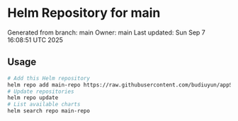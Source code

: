 # Helm Repository for main
Generated from branch: main
Owner: main
Last updated: Sun Sep  7 16:08:51 UTC 2025

## Usage
```bash
# Add this Helm repository
helm repo add main-repo https://raw.githubusercontent.com/budiuyun/appStore/helm-main/
# Update repositories
helm repo update
# List available charts
helm search repo main-repo
```
